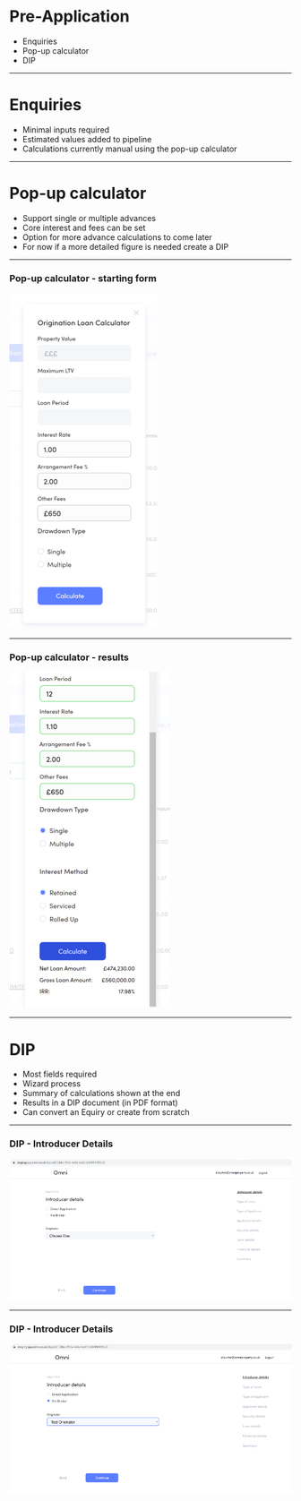 # Pre-Application

- Enquiries
- Pop-up calculator
- DIP

---

# Enquiries

- Minimal inputs required
- Estimated values added to pipeline
- Calculations currently manual using the pop-up calculator

---

# Pop-up calculator

- Support single or multiple advances
- Core interest and fees can be set
- Option for more advance calculations to come later
- For now if a more detailed figure is needed create a DIP

---

### Pop-up calculator - starting form
![](popupcalc1.png)

---

### Pop-up calculator - results
![](popupcalc2.png)

---

# DIP

- Most fields required
- Wizard process
- Summary of calculations shown at the end
- Results in a DIP document (in PDF format)
- Can convert an Equiry or create from scratch

---

### DIP - Introducer Details

![](dip1.png)

---

### DIP - Introducer Details

![](dip2.png)
